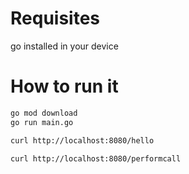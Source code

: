 # Requisites
go installed in your device



# How to run it
```bash
go mod download
go run main.go
```
```bash
curl http://localhost:8080/hello
```
```bash
curl http://localhost:8080/performcall
```